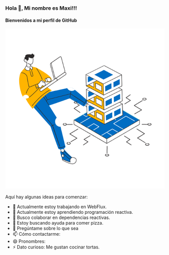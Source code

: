 
### Hola 👋, Mi nombre es Maxi!!!
#### Bienvenidos a mi perfil de GitHub




![gif](images/gif/60424-web-hosting.gif)


Aquí hay algunas ideas para comenzar:

- 🔭 Actualmente estoy trabajando en WebFlux.
- 🌱 Actualmente estoy aprendiendo programación reactiva.
- 👯 Busco colaborar en dependencias reactivas.
- 🤔 Estoy buscando ayuda para comer pizza.
- 💬 Pregúntame sobre lo que sea
- 📫 Cómo contactarme: 
- 😄 Pronombres: 
- ⚡ Dato curioso: Me gustan cocinar tortas.
